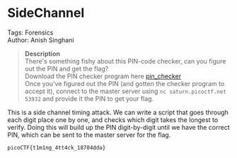 # SideChannel

Tags: Forensics<br>
Author: Anish Singhani

> **Description**<br>
There's something fishy about this PIN-code checker, can you figure out the PIN and get the flag?<br>
Download the PIN checker program here [pin_checker](https://artifacts.picoctf.net/c/149/pin_checker) <br>
Once you've figured out the PIN (and gotten the checker program to accept it), connect to the master server using `nc saturn.picoctf.net 53932` and provide it the PIN to get your flag.

This is a side channel timing attack.
We can write a script that goes through each digit place one by one, and checks which digit takes the longest to verify.
Doing this will build up the PIN digit-by-digit until we have the correct PIN, which can be sent to the master server for the flag.

`picoCTF{t1m1ng_4tt4ck_18704dda}`
